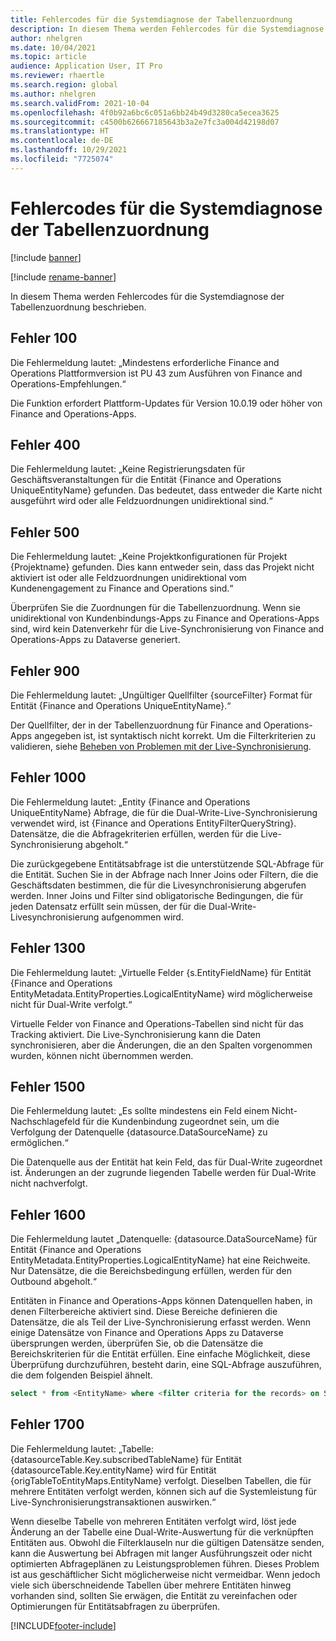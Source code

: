 ```yaml
---
title: Fehlercodes für die Systemdiagnose der Tabellenzuordnung
description: In diesem Thema werden Fehlercodes für die Systemdiagnose der Tabellenzuordnung beschrieben.
author: nhelgren
ms.date: 10/04/2021
ms.topic: article
audience: Application User, IT Pro
ms.reviewer: rhaertle
ms.search.region: global
ms.author: nhelgren
ms.search.validFrom: 2021-10-04
ms.openlocfilehash: 4f0b92a6bc6c051a6bb24b49d3280ca5ecea3625
ms.sourcegitcommit: c4500b626667185643b3a2e7fc3a004d42198d07
ms.translationtype: HT
ms.contentlocale: de-DE
ms.lasthandoff: 10/29/2021
ms.locfileid: "7725074"
---
```

# <a name="errors-codes-for-the-table-map-health-check"></a>Fehlercodes für die Systemdiagnose der Tabellenzuordnung

[!include [banner](../../includes/banner.md)]

[!include [rename-banner](~/includes/cc-data-platform-banner.md)]

In diesem Thema werden Fehlercodes für die Systemdiagnose der Tabellenzuordnung beschrieben.

## <a name="error-100"></a>Fehler 100

Die Fehlermeldung lautet: „Mindestens erforderliche Finance and Operations Plattformversion ist PU 43 zum Ausführen von Finance and Operations-Empfehlungen.“

Die Funktion erfordert Plattform-Updates für Version 10.0.19 oder höher von Finance and Operations-Apps.

## <a name="error-400"></a>Fehler 400

Die Fehlermeldung lautet: „Keine Registrierungsdaten für Geschäftsveranstaltungen für die Entität \{Finance and Operations UniqueEntityName\} gefunden. Das bedeutet, dass entweder die Karte nicht ausgeführt wird oder alle Feldzuordnungen unidirektional sind.“

## <a name="error-500"></a>Fehler 500

Die Fehlermeldung lautet: „Keine Projektkonfigurationen für Projekt \{Projektname\} gefunden. Dies kann entweder sein, dass das Projekt nicht aktiviert ist oder alle Feldzuordnungen unidirektional vom Kundenengagement zu Finance and Operations sind.“

Überprüfen Sie die Zuordnungen für die Tabellenzuordnung. Wenn sie unidirektional von Kundenbindungs-Apps zu Finance and Operations-Apps sind, wird kein Datenverkehr für die Live-Synchronisierung von Finance and Operations-Apps zu Dataverse generiert.

## <a name="error-900"></a>Fehler 900

Die Fehlermeldung lautet: „Ungültiger Quellfilter \{sourceFilter\} Format für Entität \{Finance and Operations UniqueEntityName\}.“

Der Quellfilter, der in der Tabellenzuordnung für Finance and Operations-Apps angegeben ist, ist syntaktisch nicht korrekt. Um die Filterkriterien zu validieren, siehe [Beheben von Problemen mit der Live-Synchronisierung](dual-write-troubleshooting-live-sync.md#live-synchronization-issues-that-are-caused-by-incorrect-query-filter-syntax-on-the-dual-write-maps).

## <a name="error-1000"></a>Fehler 1000

Die Fehlermeldung lautet: „Entity \{Finance and Operations UniqueEntityName\} Abfrage, die für die Dual-Write-Live-Synchronisierung verwendet wird, ist \{Finance and Operations EntityFilterQueryString\}. Datensätze, die die Abfragekriterien erfüllen, werden für die Live-Synchronisierung abgeholt.“

Die zurückgegebene Entitätsabfrage ist die unterstützende SQL-Abfrage für die Entität. Suchen Sie in der Abfrage nach Inner Joins oder Filtern, die die Geschäftsdaten bestimmen, die für die Livesynchronisierung abgerufen werden. Inner Joins und Filter sind obligatorische Bedingungen, die für jeden Datensatz erfüllt sein müssen, der für die Dual-Write-Livesynchronisierung aufgenommen wird.

## <a name="error-1300"></a>Fehler 1300

Die Fehlermeldung lautet: „Virtuelle Felder \{s.EntityFieldName\} für Entität \{Finance and Operations EntityMetadata.EntityProperties.LogicalEntityName\} wird möglicherweise nicht für Dual-Write verfolgt.“

Virtuelle Felder von Finance and Operations-Tabellen sind nicht für das Tracking aktiviert. Die Live-Synchronisierung kann die Daten synchronisieren, aber die Änderungen, die an den Spalten vorgenommen wurden, können nicht übernommen werden.

## <a name="error-1500"></a>Fehler 1500

Die Fehlermeldung lautet: „Es sollte mindestens ein Feld einem Nicht-Nachschlagefeld für die Kundenbindung zugeordnet sein, um die Verfolgung der Datenquelle \{datasource.DataSourceName\} zu ermöglichen.“

Die Datenquelle aus der Entität hat kein Feld, das für Dual-Write zugeordnet ist. Änderungen an der zugrunde liegenden Tabelle werden für Dual-Write nicht nachverfolgt.

## <a name="error-1600"></a>Fehler 1600

Die Fehlermeldung lautet „Datenquelle: \{datasource.DataSourceName\} für Entität \{Finance and Operations EntityMetadata.EntityProperties.LogicalEntityName\} hat eine Reichweite. Nur Datensätze, die die Bereichsbedingung erfüllen, werden für den Outbound abgeholt.“

Entitäten in Finance and Operations-Apps können Datenquellen haben, in denen Filterbereiche aktiviert sind. Diese Bereiche definieren die Datensätze, die als Teil der Live-Synchronisierung erfasst werden. Wenn einige Datensätze von Finance and Operations Apps zu Dataverse übersprungen werden, überprüfen Sie, ob die Datensätze die Bereichskriterien für die Entität erfüllen. Eine einfache Möglichkeit, diese Überprüfung durchzuführen, besteht darin, eine SQL-Abfrage auszuführen, die dem folgenden Beispiel ähnelt.

```sql
select * from <EntityName> where <filter criteria for the records> on SQL.
```

## <a name="error-1700"></a>Fehler 1700

Die Fehlermeldung lautet: „Tabelle: \{datasourceTable.Key.subscribedTableName\} für Entität \{datasourceTable.Key.entityName\} wird für Entität \{origTableToEntityMaps.EntityName\} verfolgt. Dieselben Tabellen, die für mehrere Entitäten verfolgt werden, können sich auf die Systemleistung für Live-Synchronisierungstransaktionen auswirken.“

Wenn dieselbe Tabelle von mehreren Entitäten verfolgt wird, löst jede Änderung an der Tabelle eine Dual-Write-Auswertung für die verknüpften Entitäten aus. Obwohl die Filterklauseln nur die gültigen Datensätze senden, kann die Auswertung bei Abfragen mit langer Ausführungszeit oder nicht optimierten Abfrageplänen zu Leistungsproblemen führen. Dieses Problem ist aus geschäftlicher Sicht möglicherweise nicht vermeidbar. Wenn jedoch viele sich überschneidende Tabellen über mehrere Entitäten hinweg vorhanden sind, sollten Sie erwägen, die Entität zu vereinfachen oder Optimierungen für Entitätsabfragen zu überprüfen.

[!INCLUDE[footer-include](../../../../includes/footer-banner.md)]
